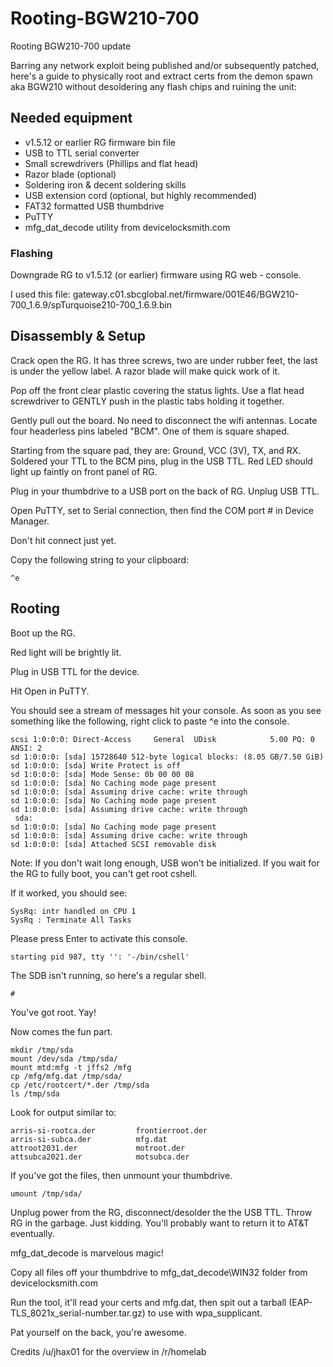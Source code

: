 # Rooting-BGW210-700

Rooting BGW210-700
update

Barring any network exploit being published and/or subsequently patched, here's a guide to physically root and extract certs from the demon spawn aka BGW210 without desoldering any flash chips and ruining the unit:

## Needed equipment

- v1.5.12 or earlier RG firmware bin file
- USB to TTL serial converter
- Small screwdrivers (Phillips and flat head)
- Razor blade (optional)
- Soldering iron & decent soldering skills
- USB extension cord (optional, but highly recommended)
- FAT32 formatted USB thumbdrive
- PuTTY
- mfg_dat_decode utility from devicelocksmith.com

### Flashing

Downgrade RG to v1.5.12 (or earlier) firmware using RG web - console.

I used this file:
gateway.c01.sbcglobal.net/firmware/001E46/BGW210-700_1.6.9/spTurquoise210-700_1.6.9.bin

## Disassembly & Setup

Crack open the RG. It has three screws, two are under rubber feet, the last is under the yellow label. A razor blade will make quick work of it.

Pop off the front clear plastic covering the status lights.
Use a flat head screwdriver to GENTLY push in the plastic tabs holding it together.

Gently pull out the board. No need to disconnect the wifi antennas.
Locate four headerless pins labeled "BCM". One of them is square shaped.

Starting from the square pad, they are: Ground, VCC (3V), TX, and RX.
Soldered your TTL to the BCM pins, plug in the USB TTL. Red LED should light up faintly on front panel of RG.

Plug in your thumbdrive to a USB port on the back of RG.
Unplug USB TTL.

Open PuTTY, set to Serial connection, then find the COM port # in Device Manager.

Don't hit connect just yet.

Copy the following string to your clipboard:

```shell
^e
```

## Rooting

Boot up the RG.

Red light will be brightly lit.

Plug in USB TTL for the device.

Hit Open in PuTTY.

You should see a stream of messages hit your console. As soon as you see something like the following, right click to paste ^e into the console.

```log
scsi 1:0:0:0: Direct-Access     General  UDisk            5.00 PQ: 0 ANSI: 2
sd 1:0:0:0: [sda] 15728640 512-byte logical blocks: (8.05 GB/7.50 GiB)
sd 1:0:0:0: [sda] Write Protect is off
sd 1:0:0:0: [sda] Mode Sense: 0b 00 00 08
sd 1:0:0:0: [sda] No Caching mode page present
sd 1:0:0:0: [sda] Assuming drive cache: write through
sd 1:0:0:0: [sda] No Caching mode page present
sd 1:0:0:0: [sda] Assuming drive cache: write through
 sda:
sd 1:0:0:0: [sda] No Caching mode page present
sd 1:0:0:0: [sda] Assuming drive cache: write through
sd 1:0:0:0: [sda] Attached SCSI removable disk
```

Note: If you don't wait long enough, USB won't be initialized. If you wait for the RG to fully boot, you can't get root cshell.

If it worked, you should see:

```log
SysRq: intr handled on CPU 1
SysRq : Terminate All Tasks
```

Please press Enter to activate this console.

```shell
starting pid 987, tty '': '-/bin/cshell'
```

The SDB isn't running, so here's a regular shell.

```shell
# 
```

You've got root. Yay!

Now comes the fun part.

```shell
mkdir /tmp/sda
mount /dev/sda /tmp/sda/
mount mtd:mfg -t jffs2 /mfg
cp /mfg/mfg.dat /tmp/sda/
cp /etc/rootcert/*.der /tmp/sda
ls /tmp/sda
```

Look for output similar to:

```shell
arris-si-rootca.der         frontierroot.der
arris-si-subca.der          mfg.dat
attroot2031.der             motroot.der
attsubca2021.der            motsubca.der
```

If you've got the files, then unmount your thumbdrive.

```shell
umount /tmp/sda/
```

Unplug power from the RG, disconnect/desolder the the USB TTL. Throw RG in the garbage.
Just kidding. You'll probably want to return it to AT&T eventually.

mfg_dat_decode is marvelous magic!

Copy all files off your thumbdrive to mfg_dat_decode\WIN32 folder from devicelocksmith.com

Run the tool, it'll read your certs and mfg.dat, then spit out a tarball (EAP-TLS_8021x_serial-number.tar.gz) to use with wpa_supplicant.

Pat yourself on the back, you're awesome.

Credits
/u/jhax01 for the overview in /r/homelab
